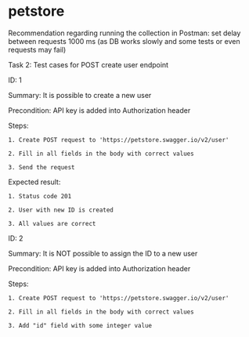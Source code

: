 # petstore

Recommendation regarding running the collection in Postman: set delay between requests 1000 ms (as DB works slowly and some tests or even requests may fail)

Task 2: Test cases for POST create user endpoint

ID: 1

Summary: It is possible to create a new user

Precondition: API key is added into Authorization header

Steps:
    
    1. Create POST request to 'https://petstore.swagger.io/v2/user'
    
    2. Fill in all fields in the body with correct values
    
    3. Send the request

Expected result:
   
    1. Status code 201
    
    2. User with new ID is created
    
    3. All values are correct

ID: 2

Summary: It is NOT possible to assign the ID to a new user

Precondition: API key is added into Authorization header

Steps:

    1. Create POST request to 'https://petstore.swagger.io/v2/user'
    
    2. Fill in all fields in the body with correct values
    
    3. Add "id" field with some integer value
    
    4. Send the request

Expected result:

    1. Status code 400
    
    2. Message: "id must be null"

ID: 3

Summary: It's NOT possible to create a new user without authorization

Precondition: API key is NOT added into Authorization header

Steps:

    1. Create POST request to 'https://petstore.swagger.io/v2/user'
    
    2. Fill in all fields in the body with correct values
    
    3. Send the request

Expected result:

    1. Status code 401
    
    2. Message: "Unauthorized"

ID: 4

Summary: All fields in the request must correspond to scheme

Precondition: API key is added into Authorization header

Steps:

    1. Create POST request to 'https://petstore.swagger.io/v2/user'
    
    2. Fill in all fields in the body with correct values
    
    3. Change some field name
    
    4. Send the request
    
    5. Repeat step 3 with all fields in order

Expected result:

    1. Status code 400
    
    2. Message: "Failed to read request"

ID: 5

Summary: All values types in the request must correspond to scheme

Precondition: API key is added into Authorization header

Steps:

    1. Create POST request to 'https://petstore.swagger.io/v2/user'
    
    2. Fill in all fields in the body with correct values
    
    3. Change value type in some field
    
    4. Send the request
    
    5. Repeat step 3 with all values in order

Expected result:

    1. Status code 400
    
    2. Message: "Failed to read request"

ID: 6

Summary: All fields are required

Precondition: API key is added into Authorization header

Steps:

    1. Create POST request to 'https://petstore.swagger.io/v2/user'
    
    2. Fill in all fields in the body with correct values
    
    3. Delete some field
    
    4. Send the request
    
    5. Repeat step 3 with all fields in order

Expected result:

    1. Status code 400
    
    2. Message: "Field *deleted field* must not be null"

ID: 7

Summary: It's NOT possible to create a user with already existing username

Precondition: API key is added into Authorization header

Steps:

    1. Create POST request to 'https://petstore.swagger.io/v2/user'
    
    2. Fill in all fields in the body with correct values
    
    3. Send the request
    
    4. Change values in all fields except username
    
    5. Send the request again

Expected result:

    1. Status code 400
    
    2. Message: "User with such a user name already exists"

ID: 8

Summary: It's NOT possible to create a user with already existing email

Precondition: API key is added into Authorization header

Steps:

    1. Create POST request to 'https://petstore.swagger.io/v2/user'
    
    2. Fill in all fields in the body with correct values
    
    3. Send the request
    
    4. Change values in all fields except email
    
    5. Send the request again

Expected result:

    1. Status code 400
    
    2. Message: "Failed to read request"

ID: 9

Summary: It's NOT possible to create a user with already existing phone number

Precondition: API key is added into Authorization header

Steps:

    1. Create POST request to 'https://petstore.swagger.io/v2/user'
    
    2. Fill in all fields in the body with correct values
    
    3. Send the request
    
    4. Change values in all fields except phone
    
    5. Send the request again

Expected result:

    1. Status code 400
    
    2. Message: "Failed to read request"

ID: 10

Summary: It's NOT possible to create a user with password < 8 characters

Precondition: API key is added into Authorization header

Steps:

    1. Create POST request to 'https://petstore.swagger.io/v2/user'
    
    2. Fill in all fields in the body with correct values
    
    3. Set password value < 8 characters
    
    4. Send the request

Expected result:

    1. Status code 400
    
    2. Message: "Password must contain at least 8 characters"
